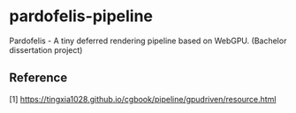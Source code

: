# pardofelis-pipeline
Pardofelis - A tiny deferred rendering pipeline based on WebGPU. (Bachelor dissertation project)

## Reference

[1] https://tingxia1028.github.io/cgbook/pipeline/gpudriven/resource.html
